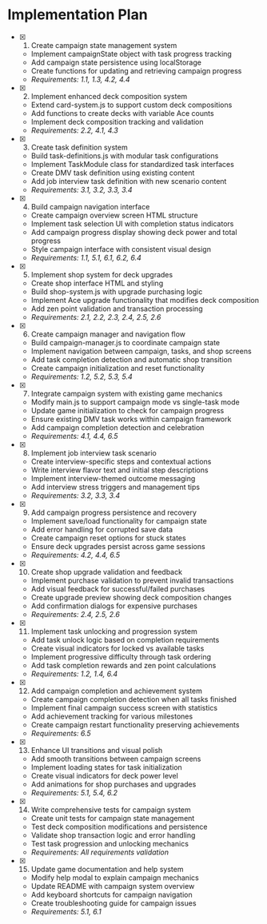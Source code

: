 # Implementation Plan

- [x] 1. Create campaign state management system
  - Implement campaignState object with task progress tracking
  - Add campaign state persistence using localStorage
  - Create functions for updating and retrieving campaign progress
  - _Requirements: 1.1, 1.3, 4.2, 4.4_

- [x] 2. Implement enhanced deck composition system
  - Extend card-system.js to support custom deck compositions
  - Add functions to create decks with variable Ace counts
  - Implement deck composition tracking and validation
  - _Requirements: 2.2, 4.1, 4.3_

- [x] 3. Create task definition system
  - Build task-definitions.js with modular task configurations
  - Implement TaskModule class for standardized task interfaces
  - Create DMV task definition using existing content
  - Add job interview task definition with new scenario content
  - _Requirements: 3.1, 3.2, 3.3, 3.4_

- [x] 4. Build campaign navigation interface
  - Create campaign overview screen HTML structure
  - Implement task selection UI with completion status indicators
  - Add campaign progress display showing deck power and total progress
  - Style campaign interface with consistent visual design
  - _Requirements: 1.1, 5.1, 6.1, 6.2, 6.4_

- [x] 5. Implement shop system for deck upgrades
  - Create shop interface HTML and styling
  - Build shop-system.js with upgrade purchasing logic
  - Implement Ace upgrade functionality that modifies deck composition
  - Add zen point validation and transaction processing
  - _Requirements: 2.1, 2.2, 2.3, 2.4, 2.5, 2.6_

- [x] 6. Create campaign manager and navigation flow
  - Build campaign-manager.js to coordinate campaign state
  - Implement navigation between campaign, tasks, and shop screens
  - Add task completion detection and automatic shop transition
  - Create campaign initialization and reset functionality
  - _Requirements: 1.2, 5.2, 5.3, 5.4_

- [x] 7. Integrate campaign system with existing game mechanics
  - Modify main.js to support campaign mode vs single-task mode
  - Update game initialization to check for campaign progress
  - Ensure existing DMV task works within campaign framework
  - Add campaign completion detection and celebration
  - _Requirements: 4.1, 4.4, 6.5_

- [x] 8. Implement job interview task scenario
  - Create interview-specific steps and contextual actions
  - Write interview flavor text and initial step descriptions
  - Implement interview-themed outcome messaging
  - Add interview stress triggers and management tips
  - _Requirements: 3.2, 3.3, 3.4_

- [x] 9. Add campaign progress persistence and recovery
  - Implement save/load functionality for campaign state
  - Add error handling for corrupted save data
  - Create campaign reset options for stuck states
  - Ensure deck upgrades persist across game sessions
  - _Requirements: 4.2, 4.4, 6.5_

- [x] 10. Create shop upgrade validation and feedback
  - Implement purchase validation to prevent invalid transactions
  - Add visual feedback for successful/failed purchases
  - Create upgrade preview showing deck composition changes
  - Add confirmation dialogs for expensive purchases
  - _Requirements: 2.4, 2.5, 2.6_

- [x] 11. Implement task unlocking and progression system
  - Add task unlock logic based on completion requirements
  - Create visual indicators for locked vs available tasks
  - Implement progressive difficulty through task ordering
  - Add task completion rewards and zen point calculations
  - _Requirements: 1.2, 1.4, 6.4_

- [x] 12. Add campaign completion and achievement system
  - Create campaign completion detection when all tasks finished
  - Implement final campaign success screen with statistics
  - Add achievement tracking for various milestones
  - Create campaign restart functionality preserving achievements
  - _Requirements: 6.5_

- [x] 13. Enhance UI transitions and visual polish
  - Add smooth transitions between campaign screens
  - Implement loading states for task initialization
  - Create visual indicators for deck power level
  - Add animations for shop purchases and upgrades
  - _Requirements: 5.1, 5.4, 6.2_

- [x] 14. Write comprehensive tests for campaign system
  - Create unit tests for campaign state management
  - Test deck composition modifications and persistence
  - Validate shop transaction logic and error handling
  - Test task progression and unlocking mechanics
  - _Requirements: All requirements validation_

- [x] 15. Update game documentation and help system
  - Modify help modal to explain campaign mechanics
  - Update README with campaign system overview
  - Add keyboard shortcuts for campaign navigation
  - Create troubleshooting guide for campaign issues
  - _Requirements: 5.1, 6.1_
